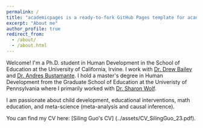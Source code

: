 ```yaml
---
permalink: /
title: "academicpages is a ready-to-fork GitHub Pages template for academic personal websites"
excerpt: "About me"
author_profile: true
redirect_from: 
  - /about/
  - /about.html
---
```


Welcome! I'm a Ph.D. student in Human Development in the School of Education at the University of California, Irvine. I work with [Dr. Drew Bailey](https://sites.uci.edu/dhbailey/) and [Dr. Andres Bustamante](https://www.faculty.uci.edu/profile/?facultyId=6446). 
I hold a master's degree in Human Development from the Graduate School of Education at the Univeristy of Pennsylvania where I primarily worked with [Dr. Sharon Wolf](https://www.gse.upenn.edu/academics/faculty-directory/wolf). 

I am passionate about child development, educational interventions, math education, and meta-science (meta-analysis and causal inference).

You can find my CV here: [Siling Guo's CV] (../assets/CV_SilingGuo_23.pdf).
